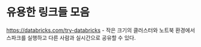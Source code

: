 # 유용한 링크들 모음

https://databricks.com/try-databricks - 작은 크기의 클러스터와 노트북 환경에서 스파크를 실행하고 다른 사람과 실시간으로 공유할 수 있다.